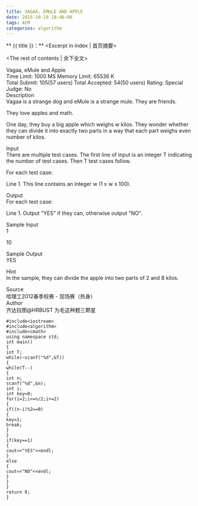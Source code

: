 ```yaml
---
title: VAGAA, EMULE AND APPLE
date: 2015-10-10 18:46:00
tags: ACM
categories: algorithm
---
```

** {{ title }}：** <Excerpt in index | 首页摘要>
<!-- more -->
<The rest of contents | 余下全文>

Vagaa, eMule and Apple   
Time Limit: 1000 MS	Memory Limit: 65536 K   
Total Submit: 105(57 users)	Total Accepted: 54(50 users)	Rating: 	Special Judge: No   
Description   
Vagaa is a strange dog and eMule is a strange mule. They are friends.   

They love apples and math.   

One day, they buy a big apple which weighs w kilos. They wonder whether they can divide it into exactly two parts in a way that each part weighs even number of kilos.   
  
Input   
There are multiple test cases. The first line of input is an integer T indicating the number of test cases. Then T test cases follow.   

For each test case:   

Line 1. This line contains an integer w (1 ≤ w ≤ 100).   

Output   
For each test case:   

Line 1. Output "YES" if they can, otherwise output "NO".   

Sample Input   
1   
 
10   

Sample Output   
YES   

Hint   
In the sample, they can divide the apple into two parts of 2 and 8 kilos.   

Source   
哈理工2012春季校赛 - 现场赛（热身）   
Author   
齐达拉图@HRBUST 
 为毛这种题三颗星  
```
#include<iostream>
#include<algorithm>
#include<cmath>
using namespace std;
int main()
{
int T;
while(~scanf("%d",&T))
{
while(T--)
{
int n;
scanf("%d",&n);
int i;
int key=0;
for(i=2;i<=n/2;i+=2)
{
if((n-i)%2==0)
{
key=1;
break;
}
}
if(key==1)
{
cout<<"YES"<<endl;
}
else
{
cout<<"NO"<<endl;
}
}
}
return 0;
}
```